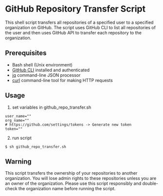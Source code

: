 # GitHub Repository Transfer Script

This shell script transfers all repositories of a specified user to a specified organization on GitHub. The script uses GitHub CLI to list all repositories of the user and then uses GitHub API to transfer each repository to the organization.

## Prerequisites

- Bash shell (Unix environment)
- [GitHub CLI](https://cli.github.com/) installed and authenticated
- [jq](https://stedolan.github.io/jq/download/) command-line JSON processor
- [curl](https://curl.se/download.html) command-line tool for making HTTP requests

## Usage

1. set variables in github_repo_transfer.sh

```
user_name=""
org_name=""
# https://github.com/settings/tokens -> Generate new token
token=""
```

2. run script

```
$ sh github_repo_transfer.sh
```

## Warning

This script transfers the ownership of your repositories to another organization. You will lose admin rights to these repositories unless you are an owner of the organization. Please use this script responsibly and double-check the organization name before running the script.
